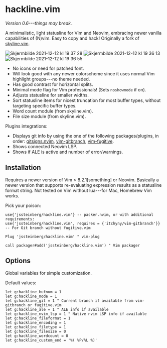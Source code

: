 # hackline.vim

*Version 0.6---things may break.*

A minimalistic, light statusline for Vim and Neovim, embracing newer vanilla capabilities of (N)vim. Easy to copy and hack! Originally a fork of [skyline.vim](https://github.com/ourigen/skyline.vim).

![Skjermbilde 2021-12-12 kl  19 37 28](https://user-images.githubusercontent.com/729055/145725137-e9244f03-a1ad-49b9-8f91-42ff6d7f8a42.jpg)
![Skjermbilde 2021-12-12 kl  19 36 13](https://user-images.githubusercontent.com/729055/145725141-0f2b8ed2-72c0-4e3f-8b91-57c15cecfca0.jpg)
![Skjermbilde 2021-12-12 kl  19 36 55](https://user-images.githubusercontent.com/729055/145725144-76eedabc-5f63-4397-8aa0-c458fb56add4.jpg)

* No icons or need for patched font.
* Will look good with any newer colorscheme since it uses normal Vim highlight groups---no theme needed.
* Has good contrast for horizontal splits.
* Minimal mode flag for Vim professionals! (Sets `noshowmode` if on).
* Adjusts statusline for smaller widths.
* Sort statusline items for nicest truncation for most buffer types, without targeting specific buffer types.
* Word count module (from skyline.vim).
* File size module (from skyline.vim).

Plugins integrations:

* Displays git info by using the one of the following packages/plugins, in order: [gitsigns.nvim](https://github.com/lewis6991/gitsigns.nvim), [vim-gitbranch](https://github.com/itchyny/vim-gitbranch), [vim-fugitive](https://github.com/tpope/vim-fugitive).
* Shows connected Neovim LSP.
* Shows if ALE is active and number of error/warnings.

## Installation

Requires a newer version of Vim > 8.2.1[something] or Neovim. Basically a newer version that supports re-evaluating expression results as a statusline format string. Not tested on Vim without lua---for Mac, Homebrew Vim works.

Pick your poison:

```
use{'jssteinberg/hackline.vim'} -- packer.nvim, or with additional requirements:
use{'jssteinberg/hackline.vim', requires = {'itchyny/vim-gitbranch'}} -- For Git branch without fugitive.vim

Plug 'jssteinberg/hackline.vim' " vim-plug

call packager#add('jssteinberg/hackline.vim') " Vim packager
```

## Options

Global variables for simple customization.

Default values:

```vim
let g:hackline_bufnum = 1
let g:hackline_mode = 1
let g:hackline_git = 1 " Current branch if available from vim-gitbranch or fugitive.vim
let g:hackline_ale = 1 " ALE info if available
let g:hackline_nvim_lsp = 1 " Native nvim LSP info if available
let g:hackline_fileformat = 1
let g:hackline_encoding = 1
let g:hackline_filetype = 1
let g:hackline_filesize = 0
let g:hackline_wordcount = 0
let g:hackline_custom_end = '%( %P/%L %)'
```

